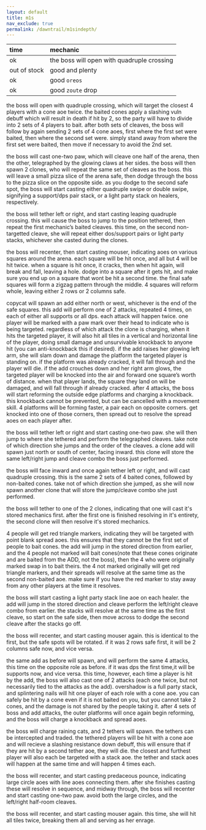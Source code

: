 ```yaml
---
layout: default
title: m1s
nav_exclude: true
permalink: /dawntrail/m1sindepth/
---
```

| time         | mechanic          |
|:-------------|:------------------|
| ok           | the boss will open with quadruple crossing |
| out of stock | good and plenty   |
| ok           | good `oreos`      |
| ok           | good `zoute` drop |

the boss will open with quadruple crossing, which will target the closest 4 players with a cone aoe twice. the baited cones apply a slashing vuln debuff which will result in death if hit by 2, so the party will have to divide into 2 sets of 4 players to bait. after both sets of cleaves, the boss will follow by again sending 2 sets of 4 cone aoes, first where the first set were baited, then where the second set were. simply stand away from where the first set were baited, then move if necessary to avoid the 2nd set.

the boss will cast one-two paw, which will cleave one half of the arena, then the other, telegraphed by the glowing claws at her sides. the boss will then spawn 2 clones, who will repeat the same set of cleaves as the boss. this will leave a small pizza slice of the arena safe, then dodge through the boss to the pizza slice on the opposite side. as you dodge to the second safe spot, the boss will start casting either quadruple swipe or double swipe, signifying a support/dps pair stack, or a light party stack on healers, respectively.

the boss will tether left or right, and start casting leaping quadruple crossing. this will cause the boss to jump to the position tethered, then repeat the first mechanic’s baited cleaves. this time, on the second non-targetted cleave, she will repeat either dos/support pairs or light party stacks, whichever she casted during the clones.

the boss will recenter, then start casting mouser, indicating aoes on various squares around the arena. each square will be hit once, and all but 4 will be hit twice. when a square is hit once, it cracks, then when hit again, will break and fall, leaving a hole. dodge into a square after it gets hit, and make sure you end up on a square that wont be hit a second time. the final safe squares will form a zigzag pattern through the middle. 4 squares will reform whole, leaving either 2 rows or 2 columns safe.

copycat will spawn an add either north or west, whichever is the end of the safe squares. this add will perform one of 2 attacks, repeated 4 times, on each of either all supports or all dps. each attack will happen twice. one player will be marked with a paw mark over their head to indicate who is being targeted. regardless of which attack the clone is charging, when it hits the targeted player, it will also hit all tiles in a vertical and horizontal line of the player, doing small damage and unsurvivable knockback to anyone hit (you can anti-knockback this if desired). if the add raises her glowing left arm, she will slam down and damage the platform the targeted player is standing on. if the platform was already cracked, it will fall through and the player will die. if the add crouches down and her right arm glows, the targeted player will be knocked into the air and forward one square’s worth of distance. when that player lands, the square they land on will be damaged, and will fall through if already cracked. after 4 attacks, the boss will start reforming the outside edge platforms and charging a knockback. this knockback cannot be prevented, but can be cancelled with a movement skill. 4 platforms will be forming faster, a pair each on opposite corners. get knocked into one of those corners, then spread out to resolve the spread aoes on each player after.

the boss will tether left or right and start casting one-two paw. she will then jump to where she tethered and perform the telegraphed cleaves. take note of which direction she jumps and the order of the cleaves. a clone add will spawn just north or south of center, facing inward. this clone will store the same left/right jump and cleave combo the boss just performed.

the boss will face inward and once again tether left or right, and will cast quadruple crossing. this is the same 2 sets of 4 baited cones, followed by non-baited cones. take not of which direction she jumped, as she will now spawn another clone that will store the jump/cleave combo she just performed.

the boss will tether to one of the 2 clones, indicating that one will cast it's stored mechanics first. after the first one is finished resolving in it's entirety, the second clone will then resolve it's stored mechanics.

4 people will get red triangle markers, indicating they will be targeted with point blank spread aoes. this ensures that they cannot be the first set of people to bait cones. the add will jump in the stored direction from earlier, and the 4 people not marked will bait cones(note that these cones originate and are baited from the ADD, not the boss), then the 4 who were originally marked swap in to bait theirs. the 4 not marked originally will get red triangle markers, and their spreads will resolve at the same time as the second non-baited aoe. make sure if you have the red marker to stay away from any other players at the time it resolves.

the boss will start casting a light party stack line aoe on each healer. the add will jump in the stored direction and cleave perform the left/right cleave combo from earlier. the stacks will resolve at the same time as the first cleave, so start on the safe side, then move across to dodge the second cleave after the stacks go off.

the boss will recenter, and start casting mouser again. this is identical to the first, but the safe spots will be rotated. if it was 2 rows safe first, it will be 2 columns safe now, and vice versa.

the same add as before will spawn, and will perform the same 4 attacks, this time on the opposite role as before. if it was dps the first time,it will be supports now, and vice versa. this time, however, each time a player is hit by the add, the boss will also cast one of 2 attacks (each one twice, but not necessarily tied to the attacks as the add). overshadow is a full party stack, and splintering nails will hit one player of each role with a cone aoe. you can safely be hit by a cone even if it is not baited on you, but you cannot take 2 cones, and the damage is not shared by the people taking it. after 4 sets of boss and add attacks, the outer platforms will once again begin reforming, and the boss will charge a knockback and spread aoes.

the boss will charge raining cats, and 2 tethers will spawn. the tethers can be intercepted and traded. the tethered players will be hit with a cone aoe and will recieve a slashing resistance down debuff, this will ensure that if they are hit by a second tether aoe, they will die. the closest and furthest player will also each be targeted with a stack aoe. the tether and stack aoes will happen at the same time and will happen 4 times each.

the boss will recenter, and start casting predaceous pounce, indicating large circle aoes with line aoes connecting them. after she finishes casting these will resolve in sequence, and midway through, the boss will recenter and start casting one-two paw. avoid both the large circles, and the left/right half-room cleaves.

the boss will recenter, and start casting mouser again. this time, she will hit all tiles twice, breaking them all and serving as her enrage.
